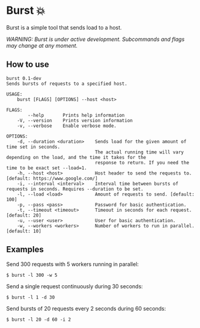 # Burst 💥

Burst is a simple tool that sends load to a host.

_WARNING: Burst is under active development. Subcommands and flags may change at any moment._

## How to use

```console
burst 0.1-dev
Sends bursts of requests to a specified host.

USAGE:
    burst [FLAGS] [OPTIONS] --host <host>

FLAGS:
        --help       Prints help information
    -V, --version    Prints version information
    -v, --verbose    Enable verbose mode.

OPTIONS:
    -d, --duration <duration>    Sends load for the given amount of time set in seconds.
                                 The actual running time will vary depending on the load, and the time it takes for the
                                 response to return. If you need the time to be exact set --load=1.
    -h, --host <host>            Host header to send the requests to. [default: https://www.google.com/]
    -i, --interval <interval>    Interval time between bursts of requests in seconds. Requires --duration to be set.
    -l, --load <load>            Amount of requests to send. [default: 100]
    -p, --pass <pass>            Password for basic authentication.
    -t, --timeout <timeout>      Timeout in seconds for each request. [default: 20]
    -u, --user <user>            User for basic authentication.
    -w, --workers <workers>      Number of workers to run in parallel. [default: 10]
```

## Examples

Send 300 requests with 5 workers running in parallel:

```console
$ burst -l 300 -w 5
```

Send a single request continuously during 30 seconds:

```console
$ burst -l 1 -d 30
```

Send bursts of 20 requests every 2 seconds during 60 seconds:
```console
$ burst -l 20 -d 60 -i 2
```
